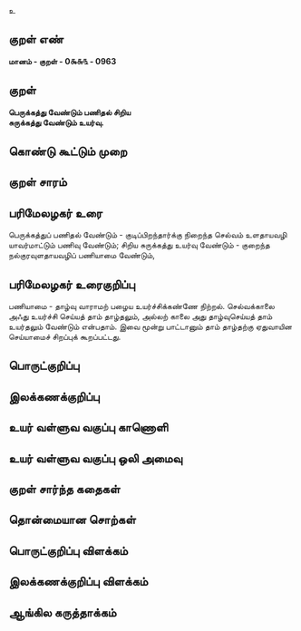 உ

## குறள் எண் 

**மானம் - குறள் - 0௯௬௩ - 0963**

## குறள் 

**பெருக்கத்து வேண்டும் பணிதல் சிறிய  
சுருக்கத்து வேண்டும் உயர்வு.** 

## கொண்டு கூட்டும் முறை


## குறள் சாரம் 


## பரிமேலழகர் உரை

பெருக்கத்துப் பணிதல் வேண்டும் - குடிப்பிறந்தார்க்கு நிறைந்த செல்வம் உளதாயவழி யாவர்மாட்டும் பணிவு வேண்டும்; சிறிய சுருக்கத்து உயர்வு வேண்டும் - குறைந்த நல்குரவுளதாயவழிப் பணியாமை வேண்டும்,

## பரிமேலழகர் உரைகுறிப்பு   

பணியாமை - தாழ்வு வாராமற் பழைய உயர்ச்சிக்கண்ணே நிற்றல். செல்வக்காலை அஃது உயர்ச்சி செய்யத் தாம் தாழ்தலும், அல்லற் காலை அது தாழ்வுசெய்யத் தாம் உயர்தலும் வேண்டும் என்பதாம். இவை மூன்று பாட்டானும் தாம் தாழ்தற்கு ஏதுவாயின செய்யாமைச் சிறப்புக் கூறப்பட்டது.

## பொருட்குறிப்பு 


## இலக்கணக்குறிப்பு  


## உயர் வள்ளுவ வகுப்பு காணொளி


## உயர் வள்ளுவ வகுப்பு ஒலி அமைவு 

 
## குறள் சார்ந்த கதைகள் 


## தொன்மையான சொற்கள்


## பொருட்குறிப்பு விளக்கம்


## இலக்கணக்குறிப்பு விளக்கம்


## ஆங்கில கருத்தாக்கம் 


